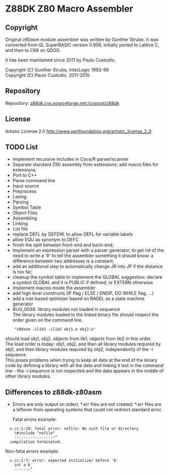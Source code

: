 Z88DK Z80 Macro Assembler
=========================

Copyright
---------
Original z80asm module assembler was written by Gunther Strube. 
It was converted from QL SuperBASIC version 0.956, initially ported to Lattice C,
and then to C68 on QDOS.

It has been maintained since 2011 by Paulo Custodio.

Copyright (C) Gunther Strube, InterLogic 1993-99  
Copyright (C) Paulo Custodio, 2011-2015

Repository
----------
Repository: <z88dk.cvs.sourceforge.net:/cvsroot/z88dk>

License
-------
Artistic License 2.0 <http://www.perlfoundation.org/artistic_license_2_0>

TODO List
---------
- Implement recursive includes in Coco/R parser/scanner
- Separate standard Z80 assembly from extensions; add macro files for extensions.
- Port to C++
- Parse command line
- Input source
- Preprocess
- Lexing
- Parsing
- Symbol Table
- Object Files
- Assembling 
- Linking
- List file
- replace DEFL by DEFDW, to allow DEFL for variable labels
- allow EQU as synonym to DEFC
- finish the split between front-end and back-end;
- implement an expression parser with a parser generator, to get rid of
  the need to write a '#' to tell the assembler something it should know:
  a difference between two addresses is a constant;
- add an additional step to automatically change JR into JP if the
  distance is too far;
- cleanup the symbol table to implement the GLOBAL suggestion: declare a
  symbol GLOBAL and it is PUBLIC if defined, or EXTERN otherwise
- implement macros inside the assembler
- add high level constructs (IF flag / ELSE / ENDIF, 
  DO WHILE flag, ...)
- add a rule based optimizer based on RAGEL as a state machine generator
- BUG_0038: library modules not loaded in sequence  
  The library modules loaded to the linked binary file should respect
  the order given on the command line.  
```
    "z80asm -ilib1 -ilib2 obj1.o obj2.o"
```
  should load obj1, obj2, objects from lib1, objects from lib2 in this
  order.  
  The load order is today: obj1, obj2, and then all library modules
  required by obj1, and then library modules required by obj2,
  independently of the -i sequence.  
  This poses problems when trying to keep all data at the end of the
  binary code by defining a library with all the data and linking it
  last in the command line - the -i sequence is not respected and the
  data appears in the middle of other library modules.

Differences to z88dk-z80asm
---------------------------
- Errors are only output on stderr, *.err files are not created.
  *.err files are a leftover from operating systems that could not
  redirect standard error.

  Fatal errors example:  
```
  x.cc:1:18: fatal error: nofile: No such file or directory  
    \#include "nofile"  
    ------------------^  
  compilation terminated.
```

  Non-fatal errors example:  
```
  x.cc:1:7: error: expected initializer before 'b'  
    int a b  
    -------^ 
